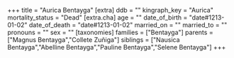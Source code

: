 +++
title = "Aurica Bentayga"
[extra]
ddb = ""
kingraph_key = "Aurica"
mortality_status = "Dead"
[extra.cha]
age = ""
date_of_birth = "date#1213-01-02"
date_of_death = "date#1213-01-02"
married_on = ""
married_to = ""
pronouns = ""
sex = ""
[taxonomies]
families = ["Bentayga"]
parents = ["Magnus Bentayga","Collete Zuñiga"]
siblings = ["Nausica Bentayga","Abelline Bentayga","Pauline Bentayga","Selene Bentayga"]
+++

